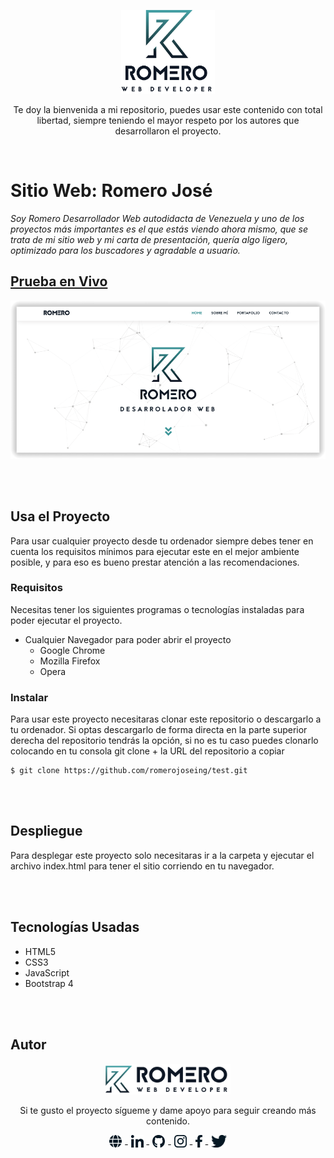 <p align="center"><img src="https://github.com/romerojoseing/archivos/blob/master/img/logov.png?raw=true" width="150"></p>

<p align="center">
Te doy la bienvenida a mi repositorio, puedes usar este contenido con total libertad, siempre teniendo el mayor respeto por los autores que desarrollaron el proyecto.
</p>

<br>

# Sitio Web: Romero José

_Soy Romero Desarrollador Web autodidacta de Venezuela y uno de los proyectos más importantes es el que estás viendo ahora mismo, que se trata de mi sitio web y mi carta de presentación, quería algo ligero, optimizado para los buscadores y agradable a usuario._

## [Prueba en Vivo](https://romerojose.com/) 
![Thumbnail](https://github.com/romerojoseing/archivos/blob/master/img/romero.png?raw=true)

<br><br>

## Usa el Proyecto

Para usar cualquier proyecto desde tu ordenador siempre debes tener en cuenta los requisitos mínimos para ejecutar este en el mejor ambiente posible, y para eso es bueno prestar atención a las recomendaciones.

### Requisitos

Necesitas tener los siguientes programas o tecnologías instaladas para poder ejecutar el proyecto.

- Cualquier Navegador para poder abrir el proyecto
  - Google Chrome
  - Mozilla Firefox
  - Opera


### Instalar

Para usar este proyecto necesitaras clonar este repositorio o descargarlo a tu ordenador. Si optas descargarlo de forma directa en la parte superior derecha del repositorio tendrás la opción, si no es tu caso puedes clonarlo colocando en tu consola git clone + la URL del repositorio a copiar

```
$ git clone https://github.com/romerojoseing/test.git
```

<br><br>

## Despliegue

Para desplegar este proyecto solo necesitaras ir a la carpeta y ejecutar el archivo index.html para tener el sitio corriendo en tu navegador.

<br><br>

## Tecnologías Usadas

- HTML5
- CSS3
- JavaScript
- Bootstrap 4

<br><br>

## Autor

<p align="center"><img src="https://github.com/romerojoseing/archivos/blob/master/img/logoh.png?raw=true" width="200"></p>

<p align="center">
  Si te gusto el proyecto sígueme y dame apoyo para seguir creando más contenido.
</p>

<p align="center">
  <a target="_blank" href="https://romerojose.com/"><img src="https://github.com/romerojoseing/archivos/blob/master/img/web.png?raw=true" height="20"></a> - 
  <a target="_blank" href="https://www.linkedin.com/in/romerojoseing/"><img src="https://github.com/romerojoseing/archivos/blob/master/img/linkedin.png?raw=true" height="20"></a> - 
  <a target="_blank" href="https://github.com/romerojoseing"><img src="https://github.com/romerojoseing/archivos/blob/master/img/github.png?raw=true" height="20"></a> - 
  <a target="_blank" href="https://www.instagram.com/romerojoseing/"><img src="https://github.com/romerojoseing/archivos/blob/master/img/instagram.png?raw=true" height="20"></a> - 
  <a target="_blank" href="https://www.facebook.com/romerojoseing"><img src="https://github.com/romerojoseing/archivos/blob/master/img/facebook.png?raw=true" height="20"></a> - 
  <a target="_blank" href="https://twitter.com/romerojoseing"><img src="https://github.com/romerojoseing/archivos/blob/master/img/twitter.png?raw=true" height="20"></a>
</p>